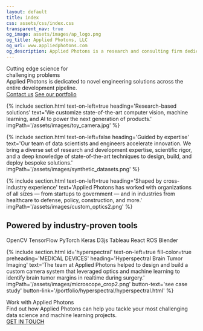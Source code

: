 ```yaml
---
layout: default
title: index
css: assets/css/index.css
transparent_nav: true
og_image: assets/images/ap_logo.png
og_title: Applied Photons, LLC
og_url: www.appliedphotons.com
og_description: Applied Photons is a research and consulting firm dedicated to advancing machine learning, AI, and computer vision to power the next generation of products.
---
```


<div class="banner">
<div id="banner-image"></div>
<div id="banner-text">
	<div id="heading-a">Cutting edge science for<br/> challenging problems</div>
	<div id="heading-b">Applied Photons is dedicated to novel engineering solutions across the entire development pipeline.</div>
	<a href="contact.html" class="button" id="learn">Contact us</a>
	<a href="portfolio.html" class="button" id="portfolio">See our portfolio</a>
</div>
<!-- 
<div class="heading" id="heading1">Computer vision</div>
<div class="heading" id="heading2">Machine learning</div>
<div class="heading" id="heading3">Robotics</div>
 -->
</div>

{% include section.html 
	text-on-left=true
	heading='Research-based solutions'
	text='We customize state-of-the-art computer vision, machine learning, and Al to power the next generation of products.'
	imgPath='/assets/images/toy_camera.jpg'
%}

{% include section.html 
	text-on-left=false
	heading='Guided by expertise'
	text='Our team of data scientists and engineers accelerate innovation. We bring a diverse set of research and development expertise, scientific rigor, and a deep knowledge of state-of-the-art techniques to design, build, and deploy bespoke solutions.'
	imgPath='/assets/images/synthetic_datasets.png'
%}

{% include section.html 
	text-on-left=true
	heading='Shaped by cross-industry experience'
	text='Applied Photons has worked with organizations of all sizes — from startups to government — and in industries from healthcare to defense, policy, construction, and more.'
	imgPath='/assets/images/custom_optics2.png'
%}

<div class='proven-tools'>
	<h2>Powered by industry-proven tools</h2>
	<div class='icons'>
		<span>OpenCV</span>
		<span>TensorFlow</span>
		<span>PyTorch</span>
		<span>Keras</span>
		<span>D3js</span>
		<span>Tableau</span>
		<span>React</span>
		<span>ROS</span>
		<span>Blender</span>
	</div>
</div>



{% include section.html 
	id='hyperspectral'
	text-on-left=true
	fill-color=true
	preheading='MEDICAL DEVICES'
	heading='Hyperspectral Brain Tumor Imaging'
	text='The team at Applied Photons helped to design and build a custom camera system that leveraged optics and machine learning to identify brain tumor margins in realtime during surgery.'
	imgPath='/assets/images/microscope_crop2.png'
	button-text='see case study'
	button-link='/portfolio/hyperspectral/hyperspectral.html'
%}


<div class='sub-header'>
	<div class='head1'>Work with Applied Photons</div>
	<div class='head2'>Find out how Applied Photons can help you tackle your most challenging data science and machine learning projects.</div>
	<a href="{{site.baseurl}}/contact.html" class="button" style="background-color: white; color: black">GET IN TOUCH</a>
</div>

<!--  
<h2 style="text-align: center"> Computer vision &#5867; Robotics &#5867; Machine learning </h2>

 -->